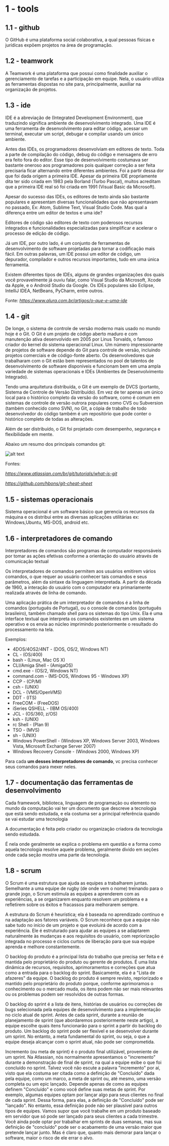 # 1 - tools

## 1.1 - github
O GitHub é uma plataforma social colaborativa, a qual pessoas físicas e jurídicas expõem projetos na área de programação.

## 1.2 - teamwork
A Teamwork é uma plataforma que possui como finalidade auxiliar o gerenciamento de tarefas e a participação em equipe. Nela, o usuário utiliza as ferramentas dispostas no site para, principalmente, auxiliar na organização de projetos. 

## 1.3 - ide

IDE é a abreviação de (Integrated Development Environment), que traduzindo significa ambiente de desenvolvimento integrado. Uma IDE é uma ferramenta de desenvolvimento para editar código, acessar um terminal, executar um script, debugar e compilar usando um único ambiente.

Antes das IDEs, os programadores desenvolviam em editores de texto. Toda a parte de compilação do código, debug do código e mensagens de erro era feito fora do editor. Esse tipo de desenvolvimento costumava ser bastante oneroso aos programadores pois qualquer correção a ser feita precisaria ficar alternando entre diferentes ambientes. Foi a partir dessa dor que foi dada origem a primeira IDE. Apesar da primeira IDE propriamente dita ter sido criada em 1983 pela Borland (Turbo Pascal), muitos acreditam que a primeira IDE real só foi criada em 1991 (Visual Basic da Microsoft).

Apesar do sucesso das IDEs, os editores de texto ainda são bastante populares e apresentam diversas funcionalidades que não apresentavam no passado, Ex: Atom, Sublime Text, Visual Studio Code. Mas qual a diferença entre um editor de textos e uma ide?

Editores de código são editores de texto com poderosos recursos integrados e funcionalidades especializadas para simplificar e acelerar o processo de edição de código.

Já um IDE, por outro lado, é um conjunto de ferramentas de desenvolvimento de software projetadas para tornar a codificação mais fácil. Em outras palavras, um IDE possui um editor de código, um depurador, compilador e outros recursos importantes, tudo em uma única ferramenta.

Existem diferentes tipos de IDEs, alguns de grandes organizações dos quais você provavelmente já ouviu falar, como Visual Studio da Microsoft, Xcode da Apple, e o Android Studio da Google. Os IDEs populares são Eclipse, IntelliJ IDEA, NetBeans, PyCharm, entre outros.

Fonte: <i>https://www.alura.com.br/artigos/o-que-e-uma-ide</i>

## 1.4 - git

De longe, o sistema de controle de versão moderno mais usado no mundo hoje é o Git. O Git é um projeto de código aberto maduro e com manutenção ativa desenvolvido em 2005 por Linus Torvalds, o famoso criador do kernel do sistema operacional Linux. Um número impressionante de projetos de software depende do Git para controle de versão, incluindo projetos comerciais e de código-fonte aberto. Os desenvolvedores que trabalharam com o Git estão bem representados no pool de talentos de desenvolvimento de software disponíveis e funcionam bem em uma ampla variedade de sistemas operacionais e IDEs (Ambientes de Desenvolvimento Integrado).

Tendo uma arquitetura distribuída, o Git é um exemplo de DVCS (portanto, Sistema de Controle de Versão Distribuído). Em vez de ter apenas um único local para o histórico completo da versão do software, como é comum em sistemas de controle de versão outrora populares como CVS ou Subversion (também conhecido como SVN), no Git, a cópia de trabalho de todo desenvolvedor do código também é um repositório que pode conter o histórico completo de todas as alterações.

Além de ser distribuído, o Git foi projetado com desempenho, segurança e flexibilidade em mente.

Abaixo um resumo dos principais comandos git:

![alt text](https://raw.githubusercontent.com/hbons/git-cheat-sheet/master/preview.png)

Fontes: 

<i>https://www.atlassian.com/br/git/tutorials/what-is-git</i>


<i>https://github.com/hbons/git-cheat-sheet</i>


## 1.5 - sistemas operacionais

Sistema operacional é um software básico que gerencia os recursos da máquina e os distribui entre as diversas aplicações utilitárias
ex: Windows,Ubuntu, MS-DOS, android etc.

## 1.6 - interpretadores de comando

Interpretadores de comandos são programas de computador responsáveis por tomar as ações efetivas conforme a orientação do usuário
através de comunicação textual 

Os interpretadores de comandos permitem aos usuários emitirem vários comandos, o que requer ao usuário conhecer tais comandos e seus parâmetros, além da sintaxe da linguagem interpretada. A partir da década de 1960, a interação do usuário com o computador era primariamente realizada através de linha de comando.	

Uma aplicação prática de um interpretador de comandos é a linha de comandos (português de Portugal), ou o console de comandos (português brasileiro), também chamado shell para os sistemas do tipo Unix. Ela é uma interface textual que interpreta os comandos existentes em um sistema operativo e os envia ao núcleo imprimindo posteriormente o resultado do processamento na tela.

Exemplos: 

* 4DOS/4OS2/4NT - (DOS, OS/2, Windows NT)
* CL - (OS/400)
* bash - (Linux, Mac OS X)
* CLI/Amiga Shell - (AmigaOS)
* cmd.exe - (OS/2, Windows NT)
* command.com - (MS-DOS, Windows 95 - Windows XP)
* CCP - (CP/M)
* csh - (UNIX)
* DCL - (VMS/OpenVMS)
* DDT - (ITS)
* FreeCOM - (FreeDOS)
* iSeries QSHELL - (IBM OS/400)
* JCL - (OS/360, z/OS)
* ksh - (UNIX)
* rc Shell - (Plan 9)
* TSO - (MVS)
* sh - (UNIX)
* Windows PowerShell - (Windows XP, Windows Server 2003, Windows Vista, Microsoft Exchange Server 2007)
* Windows Recovery Console - (Windows 2000, Windows XP)

Para cada **um desses interpretadores de comando**, vc precisa conhecer seus comandos para mexer neles.

## 1.7 - documentação das ferramentas de desenvolvimento

Cada framework, biblioteca, linguagem de programação ou elemento no mundo da computação vai ter um documento que descreve a tecnologia que está sendo estudada, e ela costuma ser a principal referência quando se vai estudar uma tecnologia

A documentação é feita pelo criador ou organização criadora da tecnologia sendo estudada.

É nela onde geralmente se explica o problema em questão e a forma como aquela tecnologia resolve aquele problema, geralmente divido em seções onde cada seção mostra uma parte da tecnologia.

## 1.8 - scrum

O Scrum é uma estrutura que ajuda as equipes a trabalharem juntas. Semelhante a uma equipe de rugby (de onde vem o nome) treinando para o grande jogo, o Scrum estimula as equipes a aprenderem com as experiências, a se organizarem enquanto resolvem um problema e a refletirem sobre os êxitos e fracassos para melhorarem sempre.


A estrutura do Scrum é heurística; ela é baseada no aprendizado contínuo e na adaptação aos fatores variáveis. O Scrum reconhece que a equipe não sabe tudo no início de um projeto e que evoluirá de acordo com a experiência. Ele é estruturado para ajudar as equipes a se adaptarem naturalmente às mudanças e aos requisitos do usuário, com repriorização integrada no processo e ciclos curtos de liberação para que sua equipe aprenda e melhore constantemente.

O backlog do produto é a principal lista do trabalho que precisa ser feita e é mantida pelo proprietário do produto ou gerente de produtos. É uma lista dinâmica de recursos, requisitos, aprimoramentos e correções que atua como a entrada para o backlog do sprint. Basicamente, ela é a "Lista de afazeres" da equipe. O backlog do produto é sempre revisto, repriorizado e mantido pelo proprietário do produto porque, conforme aprimoramos o conhecimento ou o mercado muda, os itens podem não ser mais relevantes ou os problemas podem ser resolvidos de outras formas.

O backlog do sprint é a lista de itens, histórias de usuários ou correções de bugs selecionada pela equipes de desenvolvimento para a implementação no ciclo atual de sprint. Antes de cada sprint, durante a reunião de planejamento de sprint (que abordaremos posteriormente neste artigo), a equipe escolhe quais itens funcionarão para o sprint a partir do backlog do produto. Um backlog do sprint pode ser flexível e se desenvolver durante um sprint. No entanto, a meta fundamental do sprint, ou seja, o que a equipe deseja alcançar com o sprint atual, não pode ser comprometida.

Incremento (ou meta de sprint) é o produto final utilizável, proveniente de um sprint. Na Atlassian, nós normalmente apresentamos o "incremento" durante a demonstração de final de sprint, na qual a equipe exibe o que foi concluído no sprint. Talvez você não escute a palavra "incremento" por aí, visto que ela costuma ser citada como a definição de "Concluído" dada pela equipe, como um marco, a meta de sprint ou, até mesmo, uma versão completa ou um epic lançado. Depende apenas de como as equipes definem "Concluído" e como você define suas metas de sprint. Por exemplo, algumas equipes optam por lançar algo para seus clientes no final de cada sprint. Dessa forma, para elas, a definição de "Concluído" pode ser "lançado". No entanto, essa definição pode não ser plausível para outros tipos de equipes. Vamos supor que você trabalhe em um produto baseado em servidor que só pode ser lançado para seus clientes a cada trimestre. Você ainda pode optar por trabalhar em sprints de duas semanas, mas sua definição de "concluído" pode ser o acabamento de uma versão maior que pretende lançar junto. Mas é claro que, quanto mais demorar para lançar o software, maior o risco de ele errar o alvo.